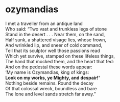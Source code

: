# ozymandias

I met a traveller from an antique land<br>
Who said: “Two vast and trunkless legs of stone<br>
Stand in the desert . . . Near them, on the sand,<br>
Half sunk, a shattered visage lies, whose frown,<br>
And wrinkled lip, and sneer of cold command,<br>
Tell that its sculptor well those passions read<br>
Which yet survive, stamped on these lifeless things,<br>
The hand that mocked them, and the heart that fed:<br>
And on the pedestal these words appear:<br>
‘My name is Ozymandias, king of kings:<br>
**Look on my works, ye Mighty, and despair!'**<br>
Nothing beside remains. Round the decay<br>
Of that colossal wreck, boundless and bare<br>
The lone and level sands stretch far away.”
